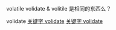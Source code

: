 volatile
volidate & volitile 是相同的东西么？



volidate
[关键字 volidate](https://www.cnblogs.com/aigeileshei/p/5856335.html) 
[关键字 volidate](https://blog.csdn.net/marryshi/article/details/42681315)
